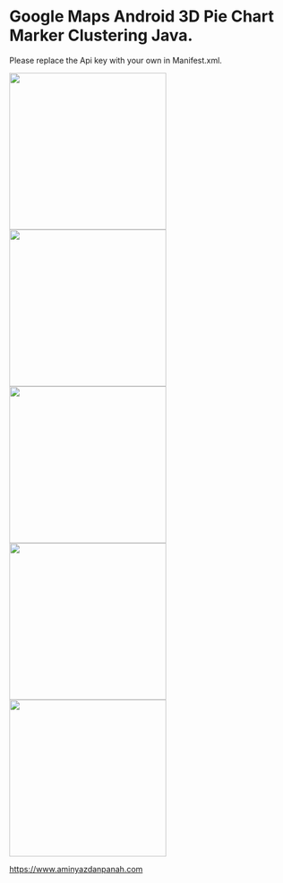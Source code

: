 # Google Maps Android 3D Pie Chart Marker Clustering Java.

Please replace the Api key with your own in Manifest.xml.



<img src="https://www.aminyazdanpanah.com/public/images/2.jpg" width="280">
<img src="https://www.aminyazdanpanah.com/public/images/4.jpg" width="280">
<img src="https://www.aminyazdanpanah.com/public/images/3.png" width="280">
<img src="https://www.aminyazdanpanah.com/public/images/5.jpg" width="280">
<img src="https://www.aminyazdanpanah.com/public/images/7.jpg" width="280">

https://www.aminyazdanpanah.com
